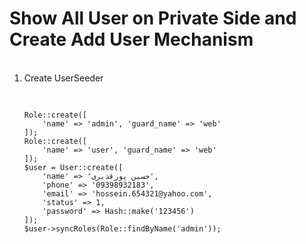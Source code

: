 # Show All User on Private Side and Create Add User Mechanism

<ol>
<br><li>Create UserSeeder
<pre>

    Role::create([
        'name' => 'admin', 'guard_name' => 'web'
    ]);
    Role::create([
        'name' => 'user', 'guard_name' => 'web'
    ]);
    $user = User::create([
        'name' => 'حسین پورقدیری',
        'phone' => '09398932183',
        'email' => 'hossein.654321@yahoo.com',
        'status' => 1,
        'password' => Hash::make('123456')
    ]);
    $user->syncRoles(Role::findByName('admin'));
</pre>
</li>

</ol>


